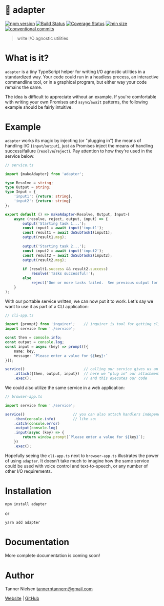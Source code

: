 # 🔌 adapter
[![npm version](https://badgen.net/npm/v/adapter)](https://npmjs.com/package/adapter)
[![Build Status](https://travis-ci.org/tannerntannern/adapter.svg?branch=master)](https://travis-ci.org/tannerntannern/adapter)
[![Coverage Status](https://coveralls.io/repos/github/tannerntannern/adapter/badge.svg?branch=master)](https://coveralls.io/github/tannerntannern/adapter?branch=master)
[![min size](https://badgen.net/bundlephobia/min/adapter)](https://bundlephobia.com/result?p=adapter)
[![conventional commits](https://badgen.net/badge/Conventional%20Commits/1.0.0/yellow)](https://www.conventionalcommits.org/)

> write I/O agnostic utilities

# What is it?
<!-- [description] -->
`adapter` is a tiny TypeScript helper for writing I/O agnostic utilities in a standardized way.  Your code could run in a headless process, an interactive commandline tool, or in a graphical program, but either way your code remains the same.
<!-- [description] -->

The idea is difficult to appreciate without an example.  If you're comfortable with writing your own Promises and `async`/`await` patterns, the following example should be fairly intuitive.  <!-- Additionally, [more detailed documentation](https://tannerntannern.github.io/adapter) is available. -->

# Example
`adapter` works its magic by injecting (or "plugging in") the means of handling I/O (`input`/`output`), just as Promises inject the means of handling success/failure (`resolve`/`reject`).  Pay attention to how they're used in the service below:

```typescript
// service.ts

import {makeAdapter} from 'adapter';

type Resolve = string;
type Output = string;
type Input = {
    'input1': {return: string},
    'input2': {return: string}
};

export default () => makeAdapter<Resolve, Output, Input>(
    async (resolve, reject, output, input) => {
    	output('Starting task 1...');
        const input1 = await input('input1');
        const result1 = await doSubTask1(input1);
        output(result1.msg);
        
        output('Starting task 2...');
        const input2 = await input('input2');
        const result2 = await doSubTask2(input2);
        output(result2.msg);
        
        if (result1.success && result2.success)
            resolve('Tasks successful!');
        else
            reject('One or more tasks failed.  See previous output for details.');
    }
);
```

With our portable service written, we can now put it to work.  Let's say we want to use it as part of a CLI application:

```typescript
// cli-app.ts

import {prompt} from 'inquirer';    // inquirer is tool for getting cli input
import service from './service';

const then = console.info;
const output = console.log;
const input = async (key) => prompt([{
    name: key,
    message: `Please enter a value for ${key}:`
}]);

service()                           // calling our service gives us an `Adapter`
    .attach({then, output, input})  // here we "plug in" our attachments
    .exec();                        // and this executes our code
```

We could also utilize the same service in a web application:

```typescript
// browser-app.ts

import service from './service';

service()                      // you can also attach handlers independently,
    .then(console.info)        // like so:
    .catch(console.error)
    .output(console.log)
    .input(async (key) => {
    	return window.prompt(`Please enter a value for ${key}`);
    })
    .exec();
```

Hopefully seeing the `cli-app.ts` next to `browser-app.ts` illustrates the power of using `adapter`.  It doesn't take much to imagine how the same service could be used with voice control and text-to-speech, or any number of other I/O requirements.

# Installation
<!-- [installation] -->
```bash
npm install adapter
```
or
```bash
yarn add adapter
```
<!-- [installation] -->

# Documentation
More complete documentation is coming soon!  <!-- Be sure to check out [the documentation](https://tannerntannern.github.io/adapter)!  It includes examples, a detailed API description, and more. -->

# Author
Tanner Nielsen <tannerntannern@gmail.com>

[Website](https://tannernielsen.com) | [GitHub](https://github.com/tannerntannern)
